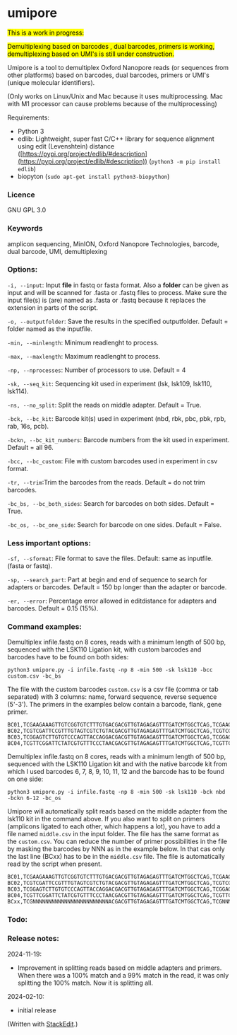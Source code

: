 # umipore
<mark>This is a work in progress:</mark>

<mark>Demultiplexing based on barcodes , dual barcodes, primers is working, demultiplexing based on UMI's is still under construction.</mark>

Umipore is a tool to demultiplex Oxford Nanopore reads (or sequences from other platforms) based on barcodes, dual barcodes, primers or UMI's (unique molecular identifiers).

(Only works on Linux/Unix and Mac because it uses multiprocessing.  Mac with M1 processor can cause problems because of the multiprocessing)

Requirements:

- Python 3
- edlib: Lightweight, super fast C/C++ library for sequence alignment using edit (Levenshtein) distance ([https://pypi.org/project/edlib/#description](https://pypi.org/project/edlib/#description)) (`python3 -m pip install edlib`)
-   biopyton (`sudo apt-get install python3-biopython`)

### Licence
GNU GPL 3.0

### Keywords
amplicon sequencing, MinION, Oxford Nanopore Technologies, barcode, dual barcode, UMI, demultiplexing

### Options:

`-i, --input`: Input **file** in fastq or fasta format.  Also a **folder** can be given as input and will be scanned for .fasta or .fastq files to process.  Make sure the input file(s) is (are) named as .fasta or .fastq because it replaces the extension in parts of the script.

`-o, --outputfolder`: Save the results in the specified outputfolder. Default = folder named as the inputfile.
 
`-min, --minlength`: Minimum readlenght to process.

`-max, --maxlength`: Maximum readlenght to process.  

`-np, --nprocesses`: Number of processors to use.  Default = 4

`-sk, --seq_kit`: Sequencing kit used in experiment (lsk, lsk109, lsk110, lsk114).

`-ns, --no_split`: Split the reads on middle adapter. Default = True.

`-bck, --bc_kit`: Barcode kit(s) used in experiment (nbd, rbk, pbc, pbk, rpb, rab, 16s, pcb).

`-bckn, --bc_kit_numbers`: Barcode numbers from the kit used in experiment.  Default = all 96.

`-bcc, --bc_custom`: File with custom barcodes used in experiment in csv format.

`-tr, --trim`:Trim the barcodes from the reads.  Default = do not trim barcodes.

`-bc_bs, --bc_both_sides`: Search for barcodes on both sides.  Default = True.
 
`-bc_os, --bc_one_side`: Search for barcode on one sides.  Default = False.

### Less important options:
`-sf, --sformat`: File format to save the files.  Default: same as inputfile. (fasta or fastq).

`-sp, --search_part`: Part at begin and end of sequence to search for adapters or barcodes.  Default = 150 bp longer than the adapter or barcode.

`-er, --error`: Percentage error allowed in editdistance for adapters and barcodes. Default = 0.15 (15%).

### Command examples:

Demultiplex infile.fastq on 8 cores, reads with a minimum length of 500 bp, sequenced with the LSK110 Ligation kit, with custom barcodes and barcodes have to be found on both sides:

`python3 umipore.py -i infile.fastq -np 8 -min 500 -sk lsk110 -bcc custom.csv -bc_bs`

The file with the custom barcodes `custom.csv` is a csv file (comma or tab separated) with 3 columns: name, forward sequence, reverse sequence (5'-3').  The primers in the examples below contain a barcode, flank, gene primer.  
```
BC01,TCGAAGAAAGTTGTCGGTGTCTTTGTGACGACGTTGTAGAGAGTTTGATCMTGGCTCAG,TCGAAGAAAGTTGTCGGTGTCTTTGTGGATGGTCGATGACGGTTACCTTGTTACGACTT
BC02,TCGTCGATTCCGTTTGTAGTCGTCTGTACGACGTTGTAGAGAGTTTGATCMTGGCTCAG,TCGTCGATTCCGTTTGTAGTCGTCTGTGATGGTCGATGACGGTTACCTTGTTACGACTT
BC03,TCGGAGTCTTGTGTCCCAGTTACCAGGACGACGTTGTAGAGAGTTTGATCMTGGCTCAG,TCGGAGTCTTGTGTCCCAGTTACCAGGGATGGTCGATGACGGTTACCTTGTTACGACTT
BC04,TCGTTCGGATTCTATCGTGTTTCCCTAACGACGTTGTAGAGAGTTTGATCMTGGCTCAG,TCGTTCGGATTCTATCGTGTTTCCCTAGATGGTCGATGACGGTTACCTTGTTACGACTT
```
Demultiplex infile.fastq on 8 cores, reads with a minimum length of 500 bp, sequenced with the LSK110 Ligation kit and with the native barcode kit from which I used barcodes 6, 7, 8, 9, 10, 11, 12 and the barcode has to be found on one side:

`python3 umipore.py -i infile.fastq -np 8 -min 500 -sk lsk110 -bck nbd -bckn 6-12 -bc_os`

Umipore will automatically split reads based on the middle adapter from the lsk110 kit in the command above.  If you also want to split on primers (amplicons ligated to each other, which happens a lot), you have to add a file named `middle.csv` in the input folder.  The file has the same format as the `custom.csv`.  You can reduce the number of primer possibilities in the file by masking the barcodes by NNN as in the example below.  In that cas only the last line (BCxx) has to be in the `middle.csv` file.  The file is automatically read by the script when present.
```
BC01,TCGAAGAAAGTTGTCGGTGTCTTTGTGACGACGTTGTAGAGAGTTTGATCMTGGCTCAG,TCGAAGAAAGTTGTCGGTGTCTTTGTGGATGGTCGATGACGGTTACCTTGTTACGACTT
BC02,TCGTCGATTCCGTTTGTAGTCGTCTGTACGACGTTGTAGAGAGTTTGATCMTGGCTCAG,TCGTCGATTCCGTTTGTAGTCGTCTGTGATGGTCGATGACGGTTACCTTGTTACGACTT
BC03,TCGGAGTCTTGTGTCCCAGTTACCAGGACGACGTTGTAGAGAGTTTGATCMTGGCTCAG,TCGGAGTCTTGTGTCCCAGTTACCAGGGATGGTCGATGACGGTTACCTTGTTACGACTT
BC04,TCGTTCGGATTCTATCGTGTTTCCCTAACGACGTTGTAGAGAGTTTGATCMTGGCTCAG,TCGTTCGGATTCTATCGTGTTTCCCTAGATGGTCGATGACGGTTACCTTGTTACGACTT
BCxx,TCGNNNNNNNNNNNNNNNNNNNNNNNNACGACGTTGTAGAGAGTTTGATCMTGGCTCAG,TCGNNNNNNNNNNNNNNNNNNNNNNNNGATGGTCGATGACGGTTACCTTGTTACGACTT
```
### Todo:

### Release notes:
2024-11-19:
- Improvement in splitting reads based on middle adapters and primers.  When there was a 100% match and a 99% match in the read, it was only splitting the 100% match.  Now it is splitting all.

2024-02-10:
- initial release

(Written with [StackEdit](https://stackedit.io/).)

